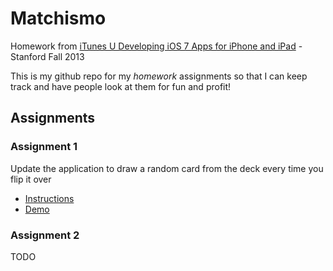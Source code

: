 Matchismo
=========

Homework from [iTunes U Developing iOS 7 Apps for iPhone and iPad](https://itunes.apple.com/us/course/developing-ios-7-apps-for/id733644550) - Stanford Fall 2013

This is my github repo for my _homework_ assignments so that I can keep track and have people look at them for fun and profit!

## Assignments

### Assignment 1
Update the application to draw a random card from the deck every time you flip it over

* [Instructions](Assignments/Assignment-01/Instructions.pdf)
* [Demo](Assignments/Assignment-01/Demo.swf)

### Assignment 2
TODO



